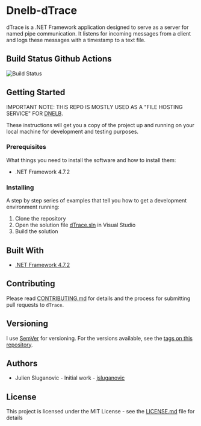 # Dnelb-dTrace

dTrace is a .NET Framework application designed to serve as a server for named pipe communication. It listens for incoming messages from a client and logs these messages with a timestamp to a text file.

## Build Status Github Actions

![Build Status](https://img.shields.io/github/actions/workflow/status/jsluganovic/Dnelb-dTrace/.github/workflows/dotnet-desktop.yml?branch=master)

## Getting Started

IMPORTANT NOTE: THIS REPO IS MOSTLY USED AS A "FILE HOSTING SERVICE" FOR [DNELB](https://github.com/jsluganovic/dnelb).  

These instructions will get you a copy of the project up and running on your local machine for development and testing purposes.

### Prerequisites

What things you need to install the software and how to install them:

- .NET Framework 4.7.2

### Installing

A step by step series of examples that tell you how to get a development environment running:

1. Clone the repository
2. Open the solution file [dTrace.sln](dTrace/dTrace.sln) in Visual Studio
3. Build the solution

## Built With

- [.NET Framework 4.7.2](https://dotnet.microsoft.com/download/dotnet-framework/net472)

## Contributing

Please read [CONTRIBUTING.md](CONTRIBUTING.md) for details and the process for submitting pull requests to `dTrace`.

## Versioning

I use [SemVer](http://semver.org/) for versioning. For the versions available, see the [tags on this repository](https://github.com/jsluganovic/dnelb-dtrace/tags).

## Authors

- Julien Sluganovic - Initial work - [jsluganovic](https://github.com/jsluganovic)

## License

This project is licensed under the MIT License - see the [LICENSE.md](LICENSE.md) file for details
